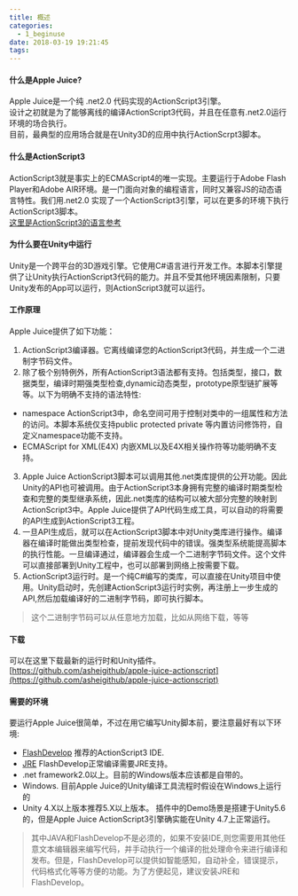 ```yaml
---
title: 概述
categories:
  - 1_beginuse
date: 2018-03-19 19:21:45
tags:
---
```

#### 什么是Apple Juice? ####
Apple Juice是一个纯 .net2.0 代码实现的ActionScript3引擎。  
设计之初就是为了能够离线的编译ActionScript3代码，并且在任意有.net2.0运行环境的场合执行。  
目前，最典型的应用场合就是在Unity3D的应用中执行ActionScrpt3脚本。
#### 什么是ActionScript3 ####
ActionScript3就是事实上的ECMAScript4的唯一实现。主要运行于Adobe Flash Player和Adobe AIR环境。是一门面向对象的编程语言，同时又兼容JS的动态语言特性。我们用.net2.0 实现了一个ActionScript3引擎，可以在更多的环境下执行ActionScript3脚本。  
[这里是ActionScript3的语言参考](https://www.adobe.com/devnet/actionscript/learning.html)
#### 为什么要在Unity中运行 ####
Unity是一个跨平台的3D游戏引擎。它使用C#语言进行开发工作。本脚本引擎提供了让Unity执行ActionScript3代码的能力。并且不受其他环境因素限制，只要Unity发布的App可以运行，则ActionScript3就可以运行。
#### 工作原理 ####
Apple Juice提供了如下功能：
1. ActionScript3编译器。它离线编译您的ActionScript3代码，并生成一个二进制字节码文件。
2. 除了极个别特例外，所有ActionScript3语法都有支持。包括类型，接口，数据类型，编译时期强类型检查,dynamic动态类型，prototype原型链扩展等等。以下为明确不支持的语法特性:
- namespace ActionScript3中，命名空间可用于控制对类中的一组属性和方法的访问。本脚本系统仅支持public protected private 等内置访问修饰符，自定义namespace功能不支持。
- ECMAScript for XML(E4X) 内嵌XML以及E4X相关操作符等功能明确不支持。
3. Apple Juice ActionScript3脚本可以调用其他.net类库提供的公开功能。因此Unity的API也可被调用。由于ActionScript3本身拥有完整的编译时期类型检查和完整的类型继承系统，因此.net类库的结构可以被大部分完整的映射到ActionScript3中。Apple Juice提供了API代码生成工具，可以自动的将需要的API生成到ActionScript3工程。
4. 一旦API生成后，就可以在ActionScript3脚本中对Unity类库进行操作。编译器在编译时能做出类型检查，提前发现代码中的错误。强类型系统能提高脚本的执行性能。一旦编译通过，编译器会生成一个二进制字节码文件。这个文件可以直接部署到Unity工程中，也可以部署到网络上按需要下载。
5. ActionScript3运行时。是一个纯C#编写的类库，可以直接在Unity项目中使用。Unity启动时，先创建ActionScript3运行时实例，再注册上一步生成的API,然后加载编译好的二进制字节码，即可执行脚本。
> 这个二进制字节码可以从任意地方加载，比如从网络下载，等等
 

#### 下载 ####
可以在这里下载最新的运行时和Unity插件。
[https://github.com/asheigithub/apple-juice-actionscript](https://github.com/asheigithub/apple-juice-actionscript)
#### 需要的环境 ####
要运行Apple Juice很简单，不过在用它编写Unity脚本前，要注意最好有以下环境:  
- [FlashDevelop](http://www.flashdevelop.org/ "FlashDevelop") 推荐的ActionScript3 IDE.
- [JRE](https://www.java.com) FlashDevelop正常编译需要JRE支持。
- .net framework2.0以上。目前的Windows版本应该都是自带的。
- Windows. 目前Apple Juice的Unity编译工具流程时假设在Windows上运行的
- Unity 4.X以上版本推荐5.X以上版本。 插件中的Demo场景是搭建于Unity5.6的，但是Apple Juice ActionScript3引擎确实能在Unity 4.7上正常运行。

> 其中JAVA和FlashDevelop不是必须的，如果不安装IDE,则您需要用其他任意文本编辑器来编写代码，并手动执行一个编译的批处理命令来进行编译和发布。但是，FlashDevelop可以提供如智能感知，自动补全，错误提示，代码格式化等等方便的功能。为了方便起见，建议安装JRE和FlashDevelop。

